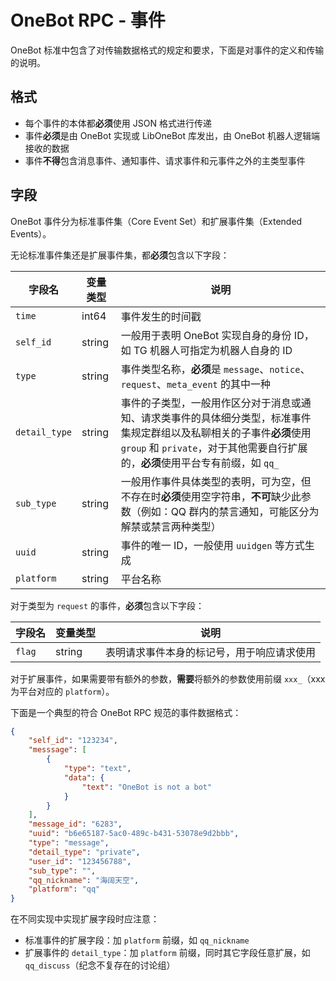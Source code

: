# OneBot RPC - 事件

OneBot 标准中包含了对传输数据格式的规定和要求，下面是对事件的定义和传输的说明。

## 格式

- 每个事件的本体都**必须**使用 JSON 格式进行传递
- 事件**必须**是由 OneBot 实现或 LibOneBot 库发出，由 OneBot 机器人逻辑端接收的数据
- 事件**不得**包含消息事件、通知事件、请求事件和元事件之外的主类型事件

## 字段

OneBot 事件分为标准事件集（Core Event Set）和扩展事件集（Extended Events）。

无论标准事件集还是扩展事件集，都**必须**包含以下字段：

字段名 | 变量类型 | 说明
--- | --- | ---
`time` | int64 | 事件发生的时间戳
`self_id` | string | 一般用于表明 OneBot 实现自身的身份 ID，如 TG 机器人可指定为机器人自身的 ID
`type` | string | 事件类型名称，**必须**是 `message`、`notice`、`request`、`meta_event` 的其中一种
`detail_type` | string | 事件的子类型，一般用作区分对于消息或通知、请求类事件的具体细分类型，标准事件集规定群组以及私聊相关的子事件**必须**使用 `group` 和 `private`，对于其他需要自行扩展的，**必须**使用平台专有前缀，如 `qq_`
`sub_type` | string | 一般用作事件具体类型的表明，可为空，但不存在时**必须**使用空字符串，**不可**缺少此参数（例如：QQ 群内的禁言通知，可能区分为解禁或禁言两种类型）
`uuid` | string | 事件的唯一 ID，一般使用 `uuidgen` 等方式生成
`platform` | string | 平台名称

对于类型为 `request` 的事件，**必须**包含以下字段：

字段名 | 变量类型 | 说明
--- | --- | ---
`flag` | string | 表明请求事件本身的标记号，用于响应请求使用

对于扩展事件，如果需要带有额外的参数，**需要**将额外的参数使用前缀 `xxx_`（xxx 为平台对应的 `platform`）。

下面是一个典型的符合 OneBot RPC 规范的事件数据格式：

```json
{
    "self_id": "123234",
    "messsage": [
        {
            "type": "text",
            "data": {
                "text": "OneBot is not a bot"
            }
        }
    ],
    "message_id": "6283",
    "uuid": "b6e65187-5ac0-489c-b431-53078e9d2bbb",
    "type": "message",
    "detail_type": "private",
    "user_id": "123456788",
    "sub_type": "",
    "qq_nickname": "海阔天空",
    "platform": "qq"
}
```

在不同实现中实现扩展字段时应注意：

- 标准事件的扩展字段：加 `platform` 前缀，如 `qq_nickname`
- 扩展事件的 `detail_type`：加 `platform` 前缀，同时其它字段任意扩展，如 `qq_discuss`（纪念不复存在的讨论组）

